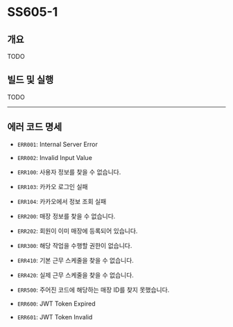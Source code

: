 # SS605-1

## 개요

TODO

## 빌드 및 실행

TODO

---
## 에러 코드 명세
* `ERR001`: Internal Server Error
* `ERR002`: Invalid Input Value


* `ERR100`: 사용자 정보를 찾을 수 없습니다.
* `ERR103`: 카카오 로그인 실패
* `ERR104`: 카카오에서 정보 조회 실패


* `ERR200`: 매장 정보를 찾을 수 없습니다.
* `ERR202`: 회원이 이미 매장에 등록되어 있습니다.


* `ERR300`: 해당 작업을 수행할 권한이 없습니다.


* `ERR410`: 기본 근무 스케줄을 찾을 수 없습니다.
* `ERR420`: 실제 근무 스케줄을 찾을 수 없습니다.


* `ERR500`: 주어진 코드에 해당하는 매장 ID를 찾지 못했습니다.


* `ERR600`: JWT Token Expired
* `ERR601`: JWT Token Invalid